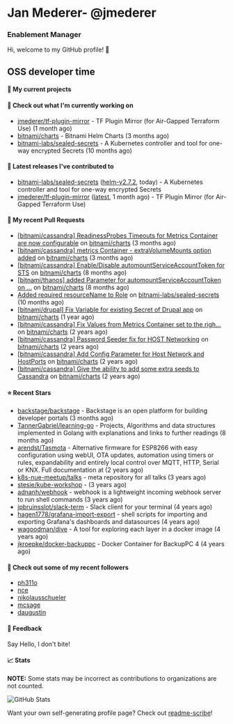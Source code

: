 # Jan Mederer- @jmederer
### Enablement Manager

Hi, welcome to my GitHub profile! 👋

## OSS developer time

#### 🌱 My current projects

#### 👷 Check out what I'm currently working on

- [jmederer/tf-plugin-mirror](https://github.com/jmederer/tf-plugin-mirror) - TF Plugin Mirror (for Air-Gapped Terraform Use)  (1 month ago)
- [bitnami/charts](https://github.com/bitnami/charts) - Bitnami Helm Charts (3 months ago)
- [bitnami-labs/sealed-secrets](https://github.com/bitnami-labs/sealed-secrets) - A Kubernetes controller and tool for one-way encrypted Secrets (10 months ago)

#### 🔭 Latest releases I've contributed to

- [bitnami-labs/sealed-secrets](https://github.com/bitnami-labs/sealed-secrets) ([helm-v2.7.2](https://github.com/bitnami-labs/sealed-secrets/releases/tag/helm-v2.7.2), today) - A Kubernetes controller and tool for one-way encrypted Secrets
- [jmederer/tf-plugin-mirror](https://github.com/jmederer/tf-plugin-mirror) ([latest](https://github.com/jmederer/tf-plugin-mirror/releases/tag/latest), 1 month ago) - TF Plugin Mirror (for Air-Gapped Terraform Use) 

#### 🔨 My recent Pull Requests

- [[bitnami/cassandra] ReadinessProbes Timeouts for Metrics Container are now configurable](https://github.com/bitnami/charts/pull/12351) on [bitnami/charts](https://github.com/bitnami/charts) (3 months ago)
- [[bitnami/cassandra] metrics Container - extraVolumeMounts option added](https://github.com/bitnami/charts/pull/12231) on [bitnami/charts](https://github.com/bitnami/charts) (3 months ago)
- [[bitnami/cassandra] Enable/Disable automountServiceAccountToken for STS](https://github.com/bitnami/charts/pull/9661) on [bitnami/charts](https://github.com/bitnami/charts) (8 months ago)
- [[bitnami/thanos] added Parameter for automountServiceAccountToken on …](https://github.com/bitnami/charts/pull/9590) on [bitnami/charts](https://github.com/bitnami/charts) (8 months ago)
- [Added required resourceName to Role](https://github.com/bitnami-labs/sealed-secrets/pull/745) on [bitnami-labs/sealed-secrets](https://github.com/bitnami-labs/sealed-secrets) (10 months ago)
- [[bitnami/drupal] Fix Variable for existing Secret of Drupal app](https://github.com/bitnami/charts/pull/7409) on [bitnami/charts](https://github.com/bitnami/charts) (1 year ago)
- [[bitnami/cassandra] Fix Values from Metrics Container set to the righ…](https://github.com/bitnami/charts/pull/5957) on [bitnami/charts](https://github.com/bitnami/charts) (2 years ago)
- [[bitnami/cassandra] Password Seeder fix for HOST Networking](https://github.com/bitnami/charts/pull/5697) on [bitnami/charts](https://github.com/bitnami/charts) (2 years ago)
- [[bitnami/cassandra] Add Config Parameter for Host Network and HostPorts](https://github.com/bitnami/charts/pull/5203) on [bitnami/charts](https://github.com/bitnami/charts) (2 years ago)
- [[bitnami/cassandra] Give the ability to add some extra seeds to Cassandra](https://github.com/bitnami/charts/pull/5172) on [bitnami/charts](https://github.com/bitnami/charts) (2 years ago)

#### ⭐ Recent Stars

- [backstage/backstage](https://github.com/backstage/backstage) - Backstage is an open platform for building developer portals (3 months ago)
- [TannerGabriel/learning-go](https://github.com/TannerGabriel/learning-go) - Projects, Algorithms and data structures implemented in Golang with explanations and links to further readings (8 months ago)
- [arendst/Tasmota](https://github.com/arendst/Tasmota) - Alternative firmware for ESP8266 with easy configuration using webUI, OTA updates, automation using timers or rules, expandability and entirely local control over MQTT, HTTP, Serial or KNX. Full documentation at (2 years ago)
- [k8s-nue-meetup/talks](https://github.com/k8s-nue-meetup/talks) - meta repository for all talks (3 years ago)
- [stesie/kube-workshop](https://github.com/stesie/kube-workshop) -  (3 years ago)
- [adnanh/webhook](https://github.com/adnanh/webhook) - webhook is a lightweight incoming webhook server to run shell commands (3 years ago)
- [jpbruinsslot/slack-term](https://github.com/jpbruinsslot/slack-term) - Slack client for your terminal (4 years ago)
- [hagen1778/grafana-import-export](https://github.com/hagen1778/grafana-import-export) - shell scripts for importing and exporting Grafana&#39;s dashboards and datasources (4 years ago)
- [wagoodman/dive](https://github.com/wagoodman/dive) - A tool for exploring each layer in a docker image (4 years ago)
- [jkroepke/docker-backuppc](https://github.com/jkroepke/docker-backuppc) - Docker Container for BackupPC 4 (4 years ago)

#### 👯 Check out some of my recent followers

- [ph311o](https://github.com/ph311o)
- [nce](https://github.com/nce)
- [nikolausschueler](https://github.com/nikolausschueler)
- [mcsage](https://github.com/mcsage)
- [daugustin](https://github.com/daugustin)

#### 💬 Feedback

Say Hello, I don't bite!

#### 📈 Stats

**NOTE:** Some stats may be incorrect as contributions to organizations
are not counted.

![GitHub Stats](https://github-readme-stats.vercel.app/api?username=jmederer&count_private=false&theme=tokyonight&show_icons=true)

Want your own self-generating profile page? Check out [readme-scribe](https://github.com/muesli/readme-scribe)!
